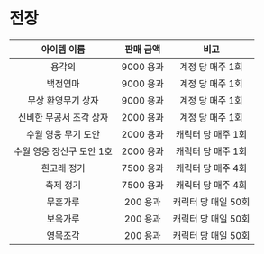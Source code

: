 # 전장

|아이템 이름|판매 금액|비고|
|:---:|:---:|:---:|
|용각의|9000 용과|계정 당 매주 1회|
|백전연마|9000 용과|계정 당 매주 1회|
|무상 환영무기 상자|9000 용과|계정 당 매주 1회|
|신비한 무공서 조각 상자|2000 용과|계정 당 매주 1회|
|수월 영웅 무기 도안|2000 용과|캐릭터 당 매주 1회|
|수월 영웅 장신구 도안 1호|2000 용과|캐릭터 당 매주 1회|
|흰고래 정기|7500 용과|캐릭터 당 매주 4회|
|축제 정기|7500 용과|캐릭터 당 매주 4회|
|무혼가루|200 용과|캐릭터 당 매일 50회|
|보옥가루|200 용과|캐릭터 당 매일 50회|
|영목조각|200 용과|캐릭터 당 매일 50회|